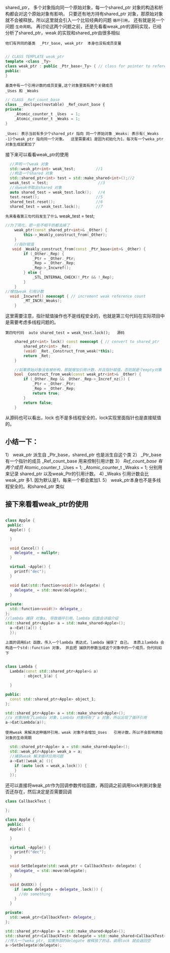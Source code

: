 shared_ptr， 多个对象指向同一个原始对象，每一个shared_ptr 对象的构造和析构都会对这个原始对象有影响， 只要还有地方持有shared_ptr 对象，那原始对象就不会被释放。所以这里就会引入一个比较经典的问题  `循环引用`，  还有就是另一个问题 `生命周期`。 再讨论这两个问题之前，还是先看看weak_ptr的源码实现，已经分析了shared_ptr，weak 的实现和shared_ptr由很多相似


	他们有共同的基类  _Ptr_base, weak_ptr  本身也没有成员变量

```c++

// CLASS TEMPLATE weak_ptr
template <class _Ty>
class weak_ptr : public _Ptr_base<_Ty> { // class for pointer to reference counted resource
public:
}
```

	基类中有一个引用计数的成员变量,这个对象里面有两个关键成员
	_Uses 和 _Weaks

```c++
// CLASS _Ref_count_base
class __declspec(novtable) _Ref_count_base {
private:
	_Atomic_counter_t _Uses  = 1;
    _Atomic_counter_t _Weaks = 1;
}
```

`_Uses: 表示当前有多少个shared_ptr 指向 同一个原始对象`
`_Weaks: 表示有(_Weaks -1)个weak_ptr 指向同一个对象。  这里需要减1 是因为初始化为1，每次有一个weka_ptr 对象生成就累加了`


接下来可以看看weak_ptr的使用
```c++
  //声明一个weak 对象
  std::weak_ptr<int> weak_test;  		//1
  //构造一个shared 对象           
  std::shared_ptr<int> test = std::make_shared<int>();//2
  weak_test = test;  					 //3
  //从weak中取出shared 对象
  auto shared_test = weak_test.lock();   //4
  test.reset();  						//5
  shared_test.reset();					//6
  shared_test = weak_test.lock();  		//7
```
`先来看看第三句代码发生了什么` weak_test = test;

```c++
//为了简化，把一些不相干的都去掉了
    weak_ptr(const shared_ptr<int>& _Other) { 
        this->_Weakly_construct_from(_Other);
    }
	//指针赋值
   void _Weakly_construct_from(const _Ptr_base<int>& _Other) { 
        if (_Other._Rep) {
            _Ptr = _Other._Ptr;
            _Rep = _Other._Rep;
            _Rep->_Incwref();
        } else {
            _STL_INTERNAL_CHECK(!_Ptr && !_Rep);
        }
    }
//增加weak 引用计数
  void _Incwref() noexcept { // increment weak reference count
        _MT_INCR(_Weaks);
    }
```

这里需要注意，指针赋值操作也不是线程安全的，也就是第三句代码在实际项目中是需要考虑多线程问题的。

`第四句代码  auto shared_test = weak_test.lock();   源码`

```c++
    shared_ptr<int> lock() const noexcept { // convert to shared_ptr
        shared_ptr<int> _Ret;
        (void) _Ret._Construct_from_weak(*this);
        return _Ret;
    }

    //如果原始对象没有被析构，那就增加引用计数，并且指针赋值，否则就是个empty对象
    bool _Construct_from_weak(const weak_ptr<int>& _Other) {
        if (_Other._Rep && _Other._Rep->_Incref_nz()) {
            _Ptr = _Other._Ptr;
            _Rep = _Other._Rep;
            return true;
        }
        return false;
    }
```
从源码也可以看出，lock 也不是多线程安全的，lock实现里面指针也是直接赋值的。

## 小结一下：
1） weak_ptr 派生自 _Ptr_base，shared_ptr 也是派生自这个类
2） _Ptr_base 有一个指针的成员 _Ref_count_base 用来控制引用计数
3） _Ref_count_base  有两个成员_ Atomic_counter_t _Uses  = 1;
    _Atomic_counter_t _Weaks = 1; 分别用来记录 shared_ptr 以及weak_Ptr的引用计数。
  4) _Weaks  引用计数会比 weak_ptr 多1. 因为默认是1，每来一个都会累加1.
  5） weak_ptr本身也不是多线程安全的。和shared_ptr 类似

## 接下来看看weak_ptr的使用

```c++

class Apple {
 public:
  Apple() {

  }

  void Cancel() { 
    delegate_ = nullptr;
  }

  virtual ~Apple() { 
    printf("dec");
  }

  void Eat(std::function<void()> delegate) { 
    delegate_ = std::move(delegate);
  }
  
private:
  std::function<void()> delegate_;
};
//lambda 捕获 对象a, 导致循环引用。lambda 后面会详细介绍
std::shared_ptr<Apple> a = std::make_shared<Apple>();
  a->Eat([a]() { 
  });
```
`上面的调用Eat 函数，传入一个lambda 表达式，lambda 捕获了 自己。
本质上lambda 会构造一个std::function 对象， 并且把 捕获的参数当成这个对象中的一个成员，伪代码如下`


```c++

class Lambda {
  Lambda(const std::shared_ptr<Apple>& a) 
  		: object_1(a) {

  }

public:
  const std::shared_ptr<Apple> object_1;
};

std::shared_ptr<Apple> a = std::make_shared<Apple>();
//a 对象持有了Lambda 对象，Lambda 对象持有了 a 对象，所以出现了循环引用
a->Eat(Lambda(a));

```
`使用weak 来解决这种循环引用，weak 对象不会增加_Uses   引用计数，所以不会影响原始对象的生命周期 `
```c++
  std::shared_ptr<Apple> a = std::make_shared<Apple>();
  std::weak_ptr<Apple> weak_a = a;
  //捕获weak 解决循环应用问题
  a->Eat([weak_a] (){
    if (auto lock = weak_a.lock()) {
    }
  });
  ```


还可以直接将weak_ptr作为回调参数传给函数，再回调之前调用lock判断对象是否还存在，然后决定是否需要回调

````c++
class CallbackTest {

};

class Apple {
 public:
  Apple() {

  }

  virtual ~Apple() { 
    printf("dec");
  }

  void SetDelegate(std::weak_ptr < CallbackTest> delegate) { 
    delegate_ = std::move(delegate);
  }

  void OnXXX() {
    if (auto delegate = delegate_.lock()) {
      //do something
    }
  }

private:
  std::weak_ptr<CallbackTest> delegate_;
};

std::shared_ptr<Apple> a = std::make_shared<Apple>();
std::shared_ptr<CallbackTest> delegate = std::make_shared<CallbackTest>();
//传入一个weka_ptr, 如果外部的delegate 被释放了的话，调用lock 就会返回空
a->SetDelegate(delegate);
````